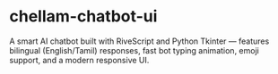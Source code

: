 # chellam-chatbot-ui
A smart AI chatbot built with RiveScript and Python Tkinter — features bilingual (English/Tamil) responses, fast bot typing animation, emoji support, and a modern responsive UI.
